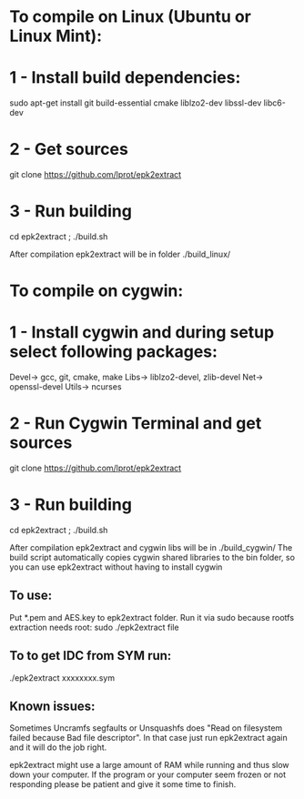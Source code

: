 To compile on Linux (Ubuntu or Linux Mint):
===========================================

# 1 - Install build dependencies:
sudo apt-get install git build-essential cmake liblzo2-dev libssl-dev libc6-dev

# 2 - Get sources
git clone https://github.com/lprot/epk2extract

# 3 - Run building
cd epk2extract ; ./build.sh

After compilation epk2extract will be in folder ./build_linux/ 


To compile on cygwin:
==============================

# 1 - Install cygwin and during setup select following packages:
Devel-> gcc, git, cmake, make
Libs-> liblzo2-devel, zlib-devel
Net-> openssl-devel
Utils-> ncurses

# 2 - Run Cygwin Terminal and get sources
git clone https://github.com/lprot/epk2extract

# 3 - Run building
cd epk2extract ; ./build.sh

After compilation epk2extract and cygwin libs will be in ./build_cygwin/
The build script automatically copies cygwin shared libraries to the bin folder, so you can use epk2extract
without having to install cygwin


## To use:
Put *.pem and AES.key to epk2extract folder.
Run it via sudo because rootfs extraction needs root:
sudo ./epk2extract file

## To to get IDC from SYM run:
./epk2extract xxxxxxxx.sym

## Known issues:
Sometimes Uncramfs segfaults or Unsquashfs does "Read on filesystem failed because Bad file descriptor". 
In that case just run epk2extract again and it will do the job right.

epk2extract might use a large amount of RAM while running and thus slow down your computer.
If the program or your computer seem frozen or not responding please be patient and give it some time to finish.
